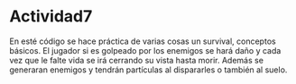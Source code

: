# Actividad7
En esté código se hace práctica de varias cosas un survival, conceptos básicos.
El jugador si es golpeado por los enemigos se hará daño y cada vez que le falte vida se irá cerrando su vista hasta morir.
Además se generaran enemigos y tendrán partículas al dispararles o también al suelo.
